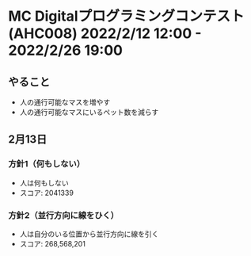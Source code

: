 # MC Digitalプログラミングコンテスト (AHC008) 2022/2/12 12:00 - 2022/2/26 19:00

## やること
- 人の通行可能なマスを増やす
- 人の通行可能なマスにいるペット数を減らす

## 2月13日
### 方針1（何もしない）
- 人は何もしない
- スコア: 2041339

### 方針2（並行方向に線をひく）
- 人は自分のいる位置から並行方向に線を引く
- スコア: 268,568,201

